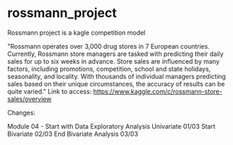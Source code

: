 # rossmann_project

Rossmann project is a kagle competition model

"Rossmann operates over 3,000 drug stores in 7 European countries. Currently, Rossmann store managers are tasked with predicting their daily sales for up to six weeks in advance.
Store sales are influenced by many factors, including promotions, competition, school and state holidays, seasonality, and locality. 
With thousands of individual managers predicting sales based on their unique circumstances, the accuracy of results can be quite varied."
Link to access: https://www.kaggle.com/c/rossmann-store-sales/overview

Changes:

Module 04 - Start with Data Exploratory Analysis Univariate 01/03
            Start Bivariate 02/03
            End Bivariate Analysis 03/03

